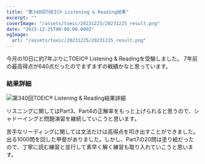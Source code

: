 ```yaml
---
title: "第340回TOEIC® Listening & Reading結果"
excerpt: ""
coverImage: "/assets/toeic/20231225/20231225_result.png"
date: "2023-12-25T00:00:00.000Z"
ogImage:
  url: "/assets/toeic/20231225/20231225_result.png"
---
```



今月の10日に約7年ぶりにTOEIC® Listening & Readingを受験しました。
7年前の最高得点が640点だったのでまずまずの戦績かなと思っています。

### 結果詳細
![第340回TOEIC® Listening & Reading結果詳細](/assets/toeic/20231225/20231225_deail.png)

リスニングに関してはPart3、Part4の正解率をもっと上げられると思うので、シャドーイングと問題演習を継続していこうと思います。 

苦手なリーディングに関しては文法だけは高得点を叩き出すことができました。出る1000問を回した甲斐がありました。しかし、Part7の20問は塗り絵だったので、丁寧に読む練習と並行して素早く解く練習も取り入れていこうと思います。